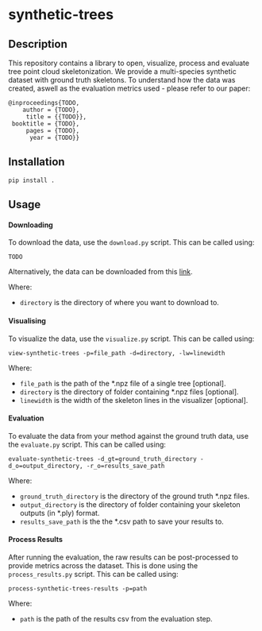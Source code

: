 # synthetic-trees

## Description
This repository contains a library to open, visualize, process and evaluate tree point cloud skeletonization.
We provide a multi-species synthetic dataset with ground truth skeletons. To understand how the data was created, aswell as the evaluation metrics used - please refer to our paper:

```
@inproceedings{TODO,
    author = {TODO},
     title = {{TODO}},
 booktitle = {TODO},
     pages = {TODO},
      year = {TODO}}
```

## Installation

``` pip install . ```

## Usage 

#### Downloading

To download the data, use the `download.py` script. This can be called
using:

```
TODO
```

Alternatively, the data can be downloaded from this <a href="">link</a>.


Where: 
- `directory` is the directory of where you want to download to.

#### Visualising

To visualize the data, use the `visualize.py` script. This can be called using:
```
view-synthetic-trees -p=file_path -d=directory, -lw=linewidth
```

Where:
- `file_path` is the path of the *.npz file of a single tree [optional].
- `directory` is the directory of folder containing *.npz files [optional].
- `linewidth` is the width of the skeleton lines in the visualizer [optional].

#### Evaluation

To evaluate the data from your method against the ground truth data, use the `evaluate.py`
script. This can be called using: 
```
evaluate-synthetic-trees -d_gt=ground_truth_directory -d_o=output_directory, -r_o=results_save_path
```

Where:
- `ground_truth_directory` is the directory of the ground truth *.npz files.
- `output_directory` is the directory of folder containing your skeleton outputs (in *.ply) format.
- `results_save_path` is the the *.csv path to save your results to.

#### Process Results

After running the evaluation, the raw results can be post-processed to provide metrics across the dataset.
This is done using the `process_results.py` script. This can be called using:

```
process-synthetic-trees-results -p=path

```
Where:
- `path` is the path of the results csv from the evaluation step.
